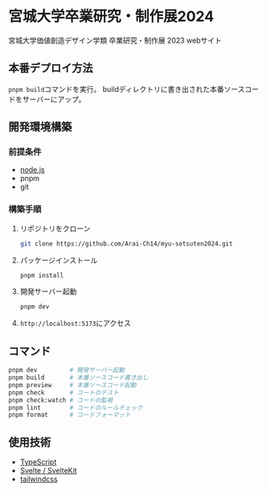 # 宮城大学卒業研究・制作展2024

宮城大学価値創造デザイン学類 卒業研究・制作展 2023 webサイト

## 本番デプロイ方法

`pnpm build`コマンドを実行。
buildディレクトリに書き出された本番ソースコードをサーバーにアップ。

## 開発環境構築

### 前提条件

- [node.js](https://nodejs.org/)
- pnpm
- git

### 構築手順

1. リポジトリをクローン
   ```bash
   git clone https://github.com/Arai-Ch14/myu-sotsuten2024.git
   ```
2. パッケージインストール
   ```bash
   pnpm install
   ```
3. 開発サーバー起動
   ```bash
   pnpm dev
   ```
4. `http://localhost:5173`にアクセス

## コマンド

```bash
pnpm dev         # 開発サーバー起動
pnpm build       # 本番ソースコード書き出し
pnpm preview     # 本番ソースコード起動
pnpm check       # コートのテスト
pnpm check:watch # コードの監視
pnpm lint        # コードのルールチェック
pnpm format      # コードフォーマット
```

## 使用技術

- [TypeScript](https://www.typescriptlang.org/)
- [Svelte / SvelteKit](https://svelte.dev/)
- [tailwindcss](https://tailwindcss.com/)
